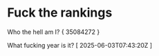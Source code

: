 # Fuck the rankings

Who the hell am I?
{ 35084272 }

What fucking year is it?
[ 2025-06-03T07:43:20Z ]
